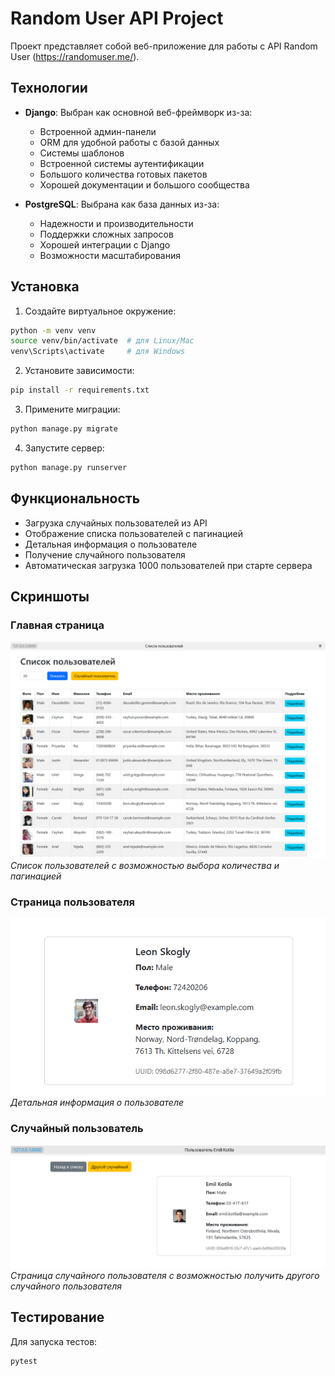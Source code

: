 # Random User API Project

Проект представляет собой веб-приложение для работы с API Random User (https://randomuser.me/).

## Технологии

- **Django**: Выбран как основной веб-фреймворк из-за:
  - Встроенной админ-панели
  - ORM для удобной работы с базой данных
  - Системы шаблонов
  - Встроенной системы аутентификации
  - Большого количества готовых пакетов
  - Хорошей документации и большого сообщества

- **PostgreSQL**: Выбрана как база данных из-за:
  - Надежности и производительности
  - Поддержки сложных запросов
  - Хорошей интеграции с Django
  - Возможности масштабирования

## Установка

1. Создайте виртуальное окружение:
```bash
python -m venv venv
source venv/bin/activate  # для Linux/Mac
venv\Scripts\activate     # для Windows
```

2. Установите зависимости:
```bash
pip install -r requirements.txt
```

3. Примените миграции:
```bash
python manage.py migrate
```

4. Запустите сервер:
```bash
python manage.py runserver
```

## Функциональность

- Загрузка случайных пользователей из API
- Отображение списка пользователей с пагинацией
- Детальная информация о пользователе
- Получение случайного пользователя
- Автоматическая загрузка 1000 пользователей при старте сервера

## Скриншоты

### Главная страница
![Главная страница](docs/main_page.png)
*Список пользователей с возможностью выбора количества и пагинацией*

### Страница пользователя
![Страница пользователя](docs/user_detail.png)
*Детальная информация о пользователе*

### Случайный пользователь
![Случайный пользователь](docs/random_user.png)
*Страница случайного пользователя с возможностью получить другого случайного пользователя*

## Тестирование

Для запуска тестов:
```bash
pytest
``` 